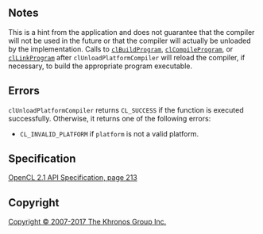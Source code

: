 
## Notes

This is a hint from the application and does not guarantee that the
compiler will not be used in the future or that the compiler will
actually be unloaded by the implementation. Calls to
[`clBuildProgram`](clBuildProgram.html),
[`clCompileProgram`](clCompileProgram.html), or
[`clLinkProgram`](clLinkProgram.html) after `clUnloadPlatformCompiler`
will reload the compiler, if necessary, to build the appropriate program
executable.

## Errors

`clUnloadPlatformCompiler` returns `CL_SUCCESS` if the function is
executed successfully. Otherwise, it returns one of the following
errors:

-   `CL_INVALID_PLATFORM` if `platform` is not a valid platform.

## Specification

[OpenCL 2.1 API Specification, page
213](https://www.khronos.org/registry/cl/specs/opencl-2.1.pdf#page=213)

## Copyright

[Copyright © 2007-2017 The Khronos Group Inc.](copyright.html)
